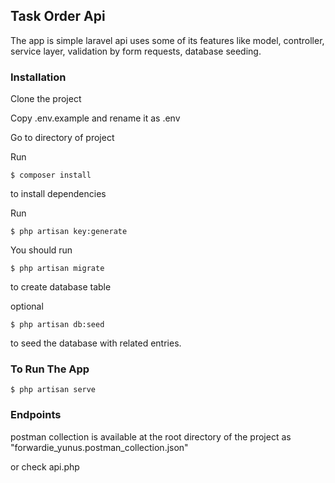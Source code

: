## Task Order Api
The app is simple laravel api uses some of its features like model, controller, service layer, validation by form requests, database seeding.

### Installation
Clone the project

Copy .env.example and rename it as .env

Go to directory of project

Run
```
$ composer install
```
to install dependencies

Run
```
$ php artisan key:generate
```

You should run
```
$ php artisan migrate
```
to create database table

optional
```
$ php artisan db:seed
```
to seed the database with related entries.

### To Run The App


```
$ php artisan serve
```

### Endpoints

postman collection is available at the root directory of the project as 
"forwardie_yunus.postman_collection.json"

or check api.php



